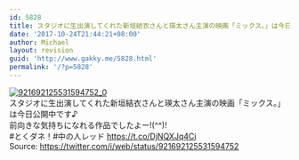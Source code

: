 ```yaml
---
id: 5828
title: スタジオに生出演してくれた新垣結衣さんと瑛太さん主演の映画「ミックス。」は今日公開中です♪
date: '2017-10-24T21:44:21+08:00'
author: Michael
layout: revision
guid: 'http://www.gakky.me/5828.html'
permalink: '/?p=5828'
---
```


[![921692125531594752_0](http://www.yui-aragaki.org/wp-content/uploads/2017/10/921692125531594752_0.jpg)](http://www.yui-aragaki.org/wp-content/uploads/2017/10/921692125531594752_0.jpg)  
スタジオに生出演してくれた新垣結衣さんと瑛太さん主演の映画「ミックス。」は今日公開中です♪  
前向きな気持ちになれる作品でしたよー!(^^)!  
\#とくダネ！#中の人レッド https://t.co/DjNQXJq4Ci  
Source: <https://twitter.com/i/web/status/921692125531594752>